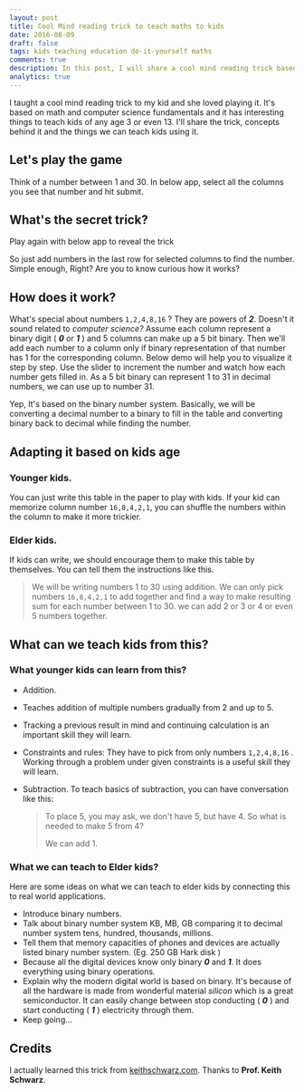 ```yaml
---
layout: post
title: Cool Mind reading trick to teach maths to kids
date: 2016-08-09
draft: false
tags: kids teaching education do-it-yourself maths 
comments: true
description: In this post, I will share a cool mind reading trick based on math and computer science fundamentals. It has interesting stuff to teach kids of all ages 3 or even 13.
analytics: true
---
```


I taught a cool mind reading trick to my kid and she loved playing it. It's based on math and computer science fundamentals and it has interesting things to teach kids of any age 3 or even 13. I'll share the trick, concepts behind it and the things we can teach kids using it.
<br>

## Let's play the game

Think of a number between 1 and 30. In below app, select all the columns you see that number  and hit submit.

<!-- <iframe src="http://embed.plnkr.co/CxbAU7/?show=preview" frameborder="0" width="100%" height="750"></iframe> -->
 

## What's the secret trick?

Play again with below app to reveal the trick

<!-- <iframe src="http://embed.plnkr.co/78COJC/?show=preview" frameborder="0" width="100%" height="750"></iframe> -->

So just add numbers in the last row for selected columns to find the number. Simple enough, Right? Are you to know curious how it works?

## How does it work?

What's special about numbers `1,2,4,8,16` ? They are powers of ***2***. Doesn't it sound related to *computer science?* Assume each column represent a binary digit ( ***0*** or ***1*** ) and 5 columns can make up a 5 bit binary. Then we'll add each number to a column only if binary representation of that number has 1 for the corresponding column. Below demo will help you to visualize it step by step. Use the slider to increment the number and watch how each number gets filled in. As a 5 bit binary can represent 1 to 31 in decimal numbers, we can use up to number 31.

<!-- <iframe src="http://embed.plnkr.co/7Wikwy/?show=preview" frameborder="0" width="100%" height="750"></iframe> -->


Yep, It's based on the binary number system. Basically, we will be converting a decimal number to a binary to fill in the table and converting binary back to decimal while finding the number.

## Adapting it based on kids age

### Younger kids.

You can just write this table in the paper to play with kids. If your kid can memorize column number `16,8,4,2,1`, you can shuffle the numbers within the column to make it more trickier.

### Elder kids.

If kids can write, we should encourage them to make this table by themselves. You can tell them the instructions like this.

> We will be writing numbers 1 to 30 using addition. We can only pick numbers `16,8,4,2,1` to add together and find a way to make resulting sum for each number between 1 to 30. we can add 2 or 3 or 4 or even 5 numbers together. 

## What can we teach kids from this?

### What younger kids can learn from this?

* Addition.
* Teaches addition of multiple numbers gradually from 2 and up to 5. 
* Tracking a previous result in mind and continuing calculation is an important skill they will learn.
* Constraints and rules: They have to pick from only numbers `1,2,4,8,16` . Working through a problem under given constraints is a useful skill they will learn.
* Subtraction.  To teach basics of subtraction, you can have conversation like this:

  > To place 5, you may ask, we don't have 5, but have 4. So what is needed to make 5 from 4? 
  >
  > We can add 1.   

### What we can teach to Elder kids?

Here are some ideas on what we can teach to elder kids by connecting this to real world applications.

* Introduce binary numbers.
* Talk about binary number system KB, MB, GB comparing it to decimal number system tens, hundred, thousands, millions.
* Tell them that memory capacities of phones and devices are actually listed binary number system. (Eg. 250 GB Hark disk )
* Because all the digital devices know only binary ***0*** and ***1***. It does everything using binary operations.
* Explain why the modern digital world is based on binary. It's because of all the hardware is made from wonderful material *silicon* which is a great semiconductor. It can easily change between stop conducting ( ***0*** ) and start conducting ( ***1*** ) electricity through them.
* Keep going...

## Credits

I actually learned this trick from [keithschwarz.com](http://www.keithschwarz.com/mathtricks/howboxes.php). Thanks to **Prof. Keith Schwarz**.



